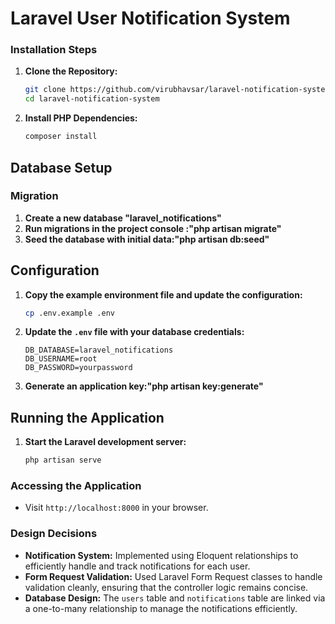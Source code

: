 
# Laravel User Notification System

### Installation Steps

1. **Clone the Repository:**
   ```bash
   git clone https://github.com/virubhavsar/laravel-notification-system.git
   cd laravel-notification-system
   ```

2. **Install PHP Dependencies:**
   ```bash
   composer install
   ```

## Database Setup

### Migration
1. **Create a new database "laravel_notifications"**
2. **Run migrations in the project console :"php artisan migrate"**
3. **Seed the database with initial data:"php artisan db:seed"**

## Configuration

1. **Copy the example environment file and update the configuration:**
   ```bash
   cp .env.example .env
   ```
2. **Update the `.env` file with your database credentials:**
   ```dotenv
   DB_DATABASE=laravel_notifications
   DB_USERNAME=root
   DB_PASSWORD=yourpassword
   ```
3. **Generate an application key:"php artisan key:generate"**

## Running the Application

1. **Start the Laravel development server:**
   ```bash
   php artisan serve
   ```
### Accessing the Application
- Visit `http://localhost:8000` in your browser.


### Design Decisions

- **Notification System:** Implemented using Eloquent relationships to efficiently handle and track notifications for each user.
- **Form Request Validation:** Used Laravel Form Request classes to handle validation cleanly, ensuring that the controller logic remains concise.
- **Database Design:** The `users` table and `notifications` table are linked via a one-to-many relationship to manage the notifications efficiently.

